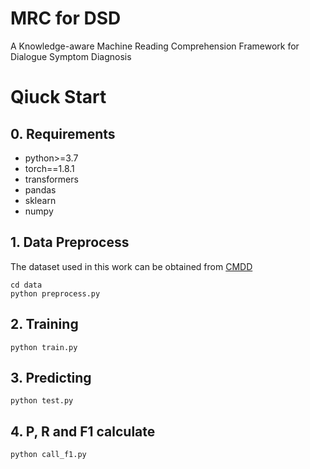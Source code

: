 # MRC for DSD
A Knowledge-aware Machine Reading Comprehension Framework for Dialogue Symptom Diagnosis

# Qiuck Start

## 0. Requirements

- python>=3.7
- torch==1.8.1
- transformers
- pandas
- sklearn
- numpy

## 1. Data Preprocess 

The dataset used in this work can be obtained from [CMDD](http://www.sdspeople.fudan.edu.cn/zywei/data/emnlp2019-cmdd.zip)

```
cd data
python preprocess.py
```

## 2. Training

```
python train.py
```

## 3. Predicting

```
python test.py
```

## 4. P, R and F1 calculate

```
python call_f1.py 
```
